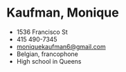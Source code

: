 # Kaufman, Monique

* 1536 Francisco St
* 415 490-7345[](http://voice.google.com/calls?a=nc,%2B14154907345 "Call +1 415-490-7345 via Google Voice")
* [moniquekaufman6@gmail.com](mailto:moniquekaufman6@gmail.com)
* Belgian, francophone
* High school in Queens
